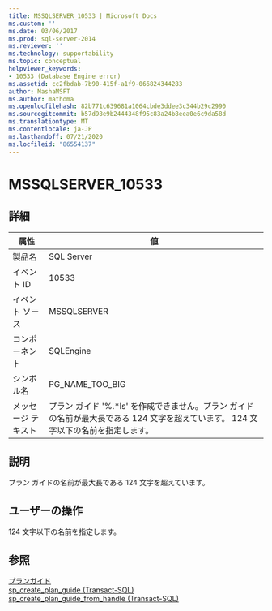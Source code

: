 ```yaml
---
title: MSSQLSERVER_10533 | Microsoft Docs
ms.custom: ''
ms.date: 03/06/2017
ms.prod: sql-server-2014
ms.reviewer: ''
ms.technology: supportability
ms.topic: conceptual
helpviewer_keywords:
- 10533 (Database Engine error)
ms.assetid: cc2fbdab-7b90-415f-a1f9-066824344283
author: MashaMSFT
ms.author: mathoma
ms.openlocfilehash: 82b771c639681a1064cbde3ddee3c344b29c2990
ms.sourcegitcommit: b57d98e9b2444348f95c83a24b8eea0e6c9da58d
ms.translationtype: MT
ms.contentlocale: ja-JP
ms.lasthandoff: 07/21/2020
ms.locfileid: "86554137"
---
```

# <a name="mssqlserver_10533"></a>MSSQLSERVER_10533
    
## <a name="details"></a>詳細  
  
|属性|値|  
|-|-|  
|製品名|SQL Server|  
|イベント ID|10533|  
|イベント ソース|MSSQLSERVER|  
|コンポーネント|SQLEngine|  
|シンボル名|PG_NAME_TOO_BIG|  
|メッセージ テキスト|プラン ガイド '%.*ls' を作成できません。プラン ガイドの名前が最大長である 124 文字を超えています。 124 文字以下の名前を指定します。|  
  
## <a name="explanation"></a>説明  
 プラン ガイドの名前が最大長である 124 文字を超えています。  
  
## <a name="user-action"></a>ユーザーの操作  
 124 文字以下の名前を指定します。  
  
## <a name="see-also"></a>参照  
 [プランガイド](../performance/plan-guides.md)   
 [sp_create_plan_guide &#40;Transact-SQL&#41;](/sql/relational-databases/system-stored-procedures/sp-create-plan-guide-transact-sql)   
 [sp_create_plan_guide_from_handle &#40;Transact-SQL&#41;](/sql/relational-databases/system-stored-procedures/sp-create-plan-guide-from-handle-transact-sql)  
  
  
